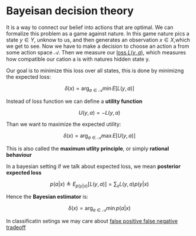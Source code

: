 # Bayeisan decision theory 

It is a way to connect our belief into actions that are optimal. We can formalize this problem as a game against nature. In this game nature pics a state $y \in Y$, unknow to us, and then generates an observation $x \in X$,which we get to see. Now we have to make a decision to choose an action a from some action space $\mathcal{A}$.  Then we measure our [loss $L(y,a)$](common_bayesian_loss_functions.md), which measures how compatible our cation a is with natures hidden state y. 

Our goal is to minimize this loss over all states, this is done by minimizng the expected loss:

$$ \delta(x) = \arg_{a \in \mathcal{A}} \min E[L(y,a)]$$  

Instead of loss function we can define a **utility function**

$$U(y,a) = -L(y,a)$$

Than we want to maximize the expected utility:

$$ \delta(x) = \arg_{a \in \mathcal{A}} \max E[U(y,a)] $$

This is also called the **maximum utlity principle**, or simply **rational behaviour**

In a bayesian setting if we talk about expected loss, we mean **posterior expected loss**

$$p(a|x) \triangleq E_{p(y|x)}[L(y,a)] = \sum_x L(y,a)p(y|x) $$

Hence the **Bayesian estimator** is:

$$\delta(x) = \arg_{a \in \mathcal{A}} \min p(a|x)$$

In classificatin setings we may care about [false positive false negative tradeoff](false_positive_negative_tradeoff.md)

